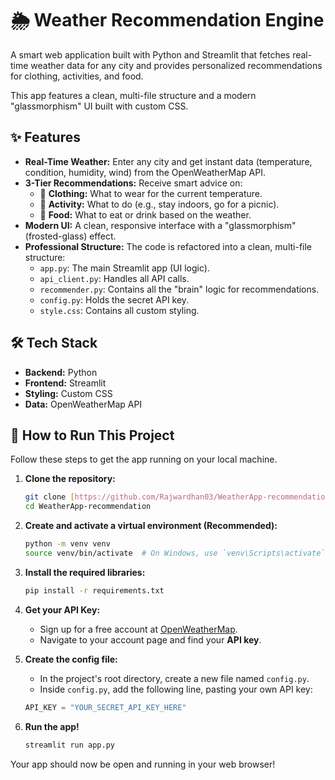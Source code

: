 # 🌦️ Weather Recommendation Engine

A smart web application built with Python and Streamlit that fetches real-time weather data for any city and provides personalized recommendations for clothing, activities, and food.

This app features a clean, multi-file structure and a modern "glassmorphism" UI built with custom CSS.

## ✨ Features

* **Real-Time Weather:** Enter any city and get instant data (temperature, condition, humidity, wind) from the OpenWeatherMap API.
* **3-Tier Recommendations:** Receive smart advice on:
    * 👕 **Clothing:** What to wear for the current temperature.
    * 🏃 **Activity:** What to do (e.g., stay indoors, go for a picnic).
    * 🍲 **Food:** What to eat or drink based on the weather.
* **Modern UI:** A clean, responsive interface with a "glassmorphism" (frosted-glass) effect.
* **Professional Structure:** The code is refactored into a clean, multi-file structure:
    * `app.py`: The main Streamlit app (UI logic).
    * `api_client.py`: Handles all API calls.
    * `recommender.py`: Contains all the "brain" logic for recommendations.
    * `config.py`: Holds the secret API key.
    * `style.css`: Contains all custom styling.

## 🛠️ Tech Stack

* **Backend:** Python
* **Frontend:** Streamlit
* **Styling:** Custom CSS
* **Data:** OpenWeatherMap API

## 🚀 How to Run This Project

Follow these steps to get the app running on your local machine.

1.  **Clone the repository:**
    ```bash
    git clone [https://github.com/Rajwardhan03/WeatherApp-recommendation.git](https://github.com/Rajwardhan03/WeatherApp-recommendation.git)
    cd WeatherApp-recommendation
    ```

2.  **Create and activate a virtual environment (Recommended):**
    ```bash
    python -m venv venv
    source venv/bin/activate  # On Windows, use `venv\Scripts\activate`
    ```

3.  **Install the required libraries:**
    ```bash
    pip install -r requirements.txt
    ```

4.  **Get your API Key:**
    * Sign up for a free account at [OpenWeatherMap](https://openweathermap.org/).
    * Navigate to your account page and find your **API key**.

5.  **Create the config file:**
    * In the project's root directory, create a new file named `config.py`.
    * Inside `config.py`, add the following line, pasting your own API key:
    ```python
    API_KEY = "YOUR_SECRET_API_KEY_HERE"
    ```
    

6.  **Run the app!**
    ```bash
    streamlit run app.py
    ```

Your app should now be open and running in your web browser!
